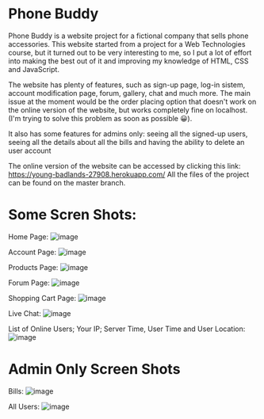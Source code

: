# Phone Buddy
Phone Buddy is a website project for a fictional company that sells phone accessories.
This website started from a project for a Web Technologies course, but it turned out to be very interesting to me, so I put a lot of effort into making the best out of it and improving my knowledge of HTML, CSS and JavaScript.

The website has plenty of features, such as sign-up page, log-in sistem, account modification page, forum, gallery, chat and much more.
The main issue at the moment would be the order placing option that doesn't work on the online version of the website, but works completely fine on localhost. (I'm trying to solve this problem as soon as possible 😀).

It also has some features for admins only: seeing all the signed-up users, seeing all the details about all the bills and having the ability to delete an user account

The online version of the website can be accessed by clicking this link: https://young-badlands-27908.herokuapp.com/
All the files of the project can be found on the master branch.

# Some Scren Shots:

Home Page:
![image](https://user-images.githubusercontent.com/93129640/201103966-913c8818-cc2e-4596-a1cb-052dbb62708f.png)

Account Page:
![image](https://user-images.githubusercontent.com/93129640/201102051-55361a62-0e2b-4af6-9d87-9ae64b798ac9.png)

Products Page:
![image](https://user-images.githubusercontent.com/93129640/201104178-ec0624ac-bc0a-45dc-9654-859cb3665aa5.png)

Forum Page:
![image](https://user-images.githubusercontent.com/93129640/201104311-3297f556-ae9d-4587-9420-af6ca79a932e.png)

Shopping Cart Page:
![image](https://user-images.githubusercontent.com/93129640/201104600-14c38107-3936-4750-b702-84f4f1397ab7.png)

Live Chat:
![image](https://user-images.githubusercontent.com/93129640/201104897-0b367c5b-8db6-4eca-9ea1-74bff039b5cb.png)

List of Online Users; Your IP; Server Time, User Time and User Location:
![image](https://user-images.githubusercontent.com/93129640/201105802-59e5ce98-6d29-4aff-b1bf-f154cde833a0.png)

# Admin Only Screen Shots
Bills:
![image](https://user-images.githubusercontent.com/93129640/201106108-9666c28e-79b1-4528-94b6-4f722217388d.png)

All Users:
![image](https://user-images.githubusercontent.com/93129640/201107499-516fee4d-9872-4527-b507-9ac7b45493c1.png)


